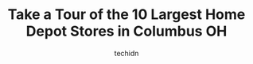 ---
layout: ampstory
image: https://i0.wp.com/www.depkes.org/wp-content/uploads/2023/06/home-depot-0-in-columbus-oh-1685965995.jpeg?resize=640,853
author: techidn
featured: false
description: Discover the impressive array of Home Depot options in Columbus OH, where you can find 10 of the largest Home Depot establishments in the area. From renowned classics to hidden gems, Columbu
title: Take a Tour of the 10 Largest Home Depot Stores in Columbus OH
cover:
   title: Take a Tour of the 10 Largest Home Depot Stores in Columbus OH
   subtitle: Rickpate
   background: https://www.depkes.org/wp-content/uploads/2023/06/home-depot-0-in-columbus-oh-1685965995.jpeg

pages: 
 - layout: thirds
   top: <h1>#1 The Home Depot</h1>
   bottom: "<p>Posted sign for sale price and gentlemen in the garden department had been so helpful and told me 3x they were on sale and then get to check out where it didnt scanon </p>"
   background: https://www.depkes.org/wp-content/uploads/2023/06/home-depot-1-in-columbus-oh-1685965996.jpeg
   backgroundblur: true
 - layout: thirds
   top: <h1>#2 The Home Depot</h1>
   bottom: "<p>6333 Cleveland Ave, Columbus, OH 43231, United States</p>"
   background: https://www.depkes.org/wp-content/uploads/2023/06/home-depot-2-in-columbus-oh-1685965996.jpeg
   cta:
      link: https://www.depkes.org/blog/take-a-tour-of-the-10-largest-home-depot-stores-in-columbus-oh/
      text: Take a Tour of the 10 Largest Home Depot Stores in Columbus OH
 - layout: thirds
   top: <h1>#3 The Home Depot</h1>
   bottom: "<p>1680 Stringtown Rd, Grove City, OH 43123, United States</p>"
   background: https://www.depkes.org/wp-content/uploads/2023/06/home-depot-3-in-columbus-oh-1685965996.jpeg
   cta:
      link: https://www.depkes.org/blog/take-a-tour-of-the-10-largest-home-depot-stores-in-columbus-oh/
      text: Take a Tour of the 10 Largest Home Depot Stores in Columbus OH
 - layout: thirds
   top: <h1>#4 The Home Depot</h1>
   bottom: "<p>5200 N Hamilton Rd, Columbus, OH 43230, United States</p>"
   background: https://images.unsplash.com/photo-1618556658017-fd9c732d1360?ixlib=rb-4.0.3&ixid=MnwxMjA3fDB8MHxwaG90by1wYWdlfHx8fGVufDB8fHx8&auto=format&fit=crop&w=640&h=853&q=80
   cta:
      link: https://www.depkes.org/blog/take-a-tour-of-the-10-largest-home-depot-stores-in-columbus-oh/
      text: Take a Tour of the 10 Largest Home Depot Stores in Columbus OH
 - layout: thirds
   top: <h1>#5 The Home Depot</h1>
   bottom: "<p>5858 Sawmill Rd, Dublin, OH 43017, United States</p>"
   background: https://images.unsplash.com/photo-1604871000636-074fa5117945?ixlib=rb-4.0.3&ixid=MnwxMjA3fDB8MHxwaG90by1wYWdlfHx8fGVufDB8fHx8&auto=format&fit=crop&w=640&h=853&q=80
   cta:
      link: https://www.depkes.org/blog/take-a-tour-of-the-10-largest-home-depot-stores-in-columbus-oh/
      text: Take a Tour of the 10 Largest Home Depot Stores in Columbus OH
 - layout: thirds
   top: <h1>#6 The Home Depot</h1>
   bottom: "<p>6035 Gender Rd, Canal Winchester, OH 43110, United States</p>"
   background: https://images.unsplash.com/photo-1496096265110-f83ad7f96608?ixlib=rb-4.0.3&ixid=MnwxMjA3fDB8MHxwaG90by1wYWdlfHx8fGVufDB8fHx8&auto=format&fit=crop&w=640&h=853&q=80
   cta:
      link: https://www.depkes.org/blog/take-a-tour-of-the-10-largest-home-depot-stores-in-columbus-oh/
      text: Take a Tour of the 10 Largest Home Depot Stores in Columbus OH
 - layout: thirds
   top: <h1>#7 The Home Depot</h1>
   bottom: "<p>8704 Owenfield Dr, Powell, OH 43065, United States</p>"
   background: https://images.unsplash.com/photo-1547366785-564103df7e13?ixlib=rb-4.0.3&ixid=MnwxMjA3fDB8MHxwaG90by1wYWdlfHx8fGVufDB8fHx8&auto=format&fit=crop&w=640&h=853&q=80
   cta:
      link: https://www.depkes.org/blog/take-a-tour-of-the-10-largest-home-depot-stores-in-columbus-oh/
      text: Take a Tour of the 10 Largest Home Depot Stores in Columbus OH
 - layout: thirds
   middle: Continue reading...
   background: https://images.unsplash.com/photo-1522441815192-d9f04eb0615c?ixlib=rb-4.0.3&ixid=MnwxMjA3fDB8MHxwaG90by1wYWdlfHx8fGVufDB8fHx8&auto=format&fit=crop&w=640&h=853&q=80
   cta:
      link: https://www.depkes.org/blog/take-a-tour-of-the-10-largest-home-depot-stores-in-columbus-oh/
      text: Take a Tour of the 10 Largest Home Depot Stores in Columbus OH
      
---
